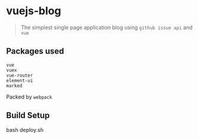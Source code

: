 # vuejs-blog

> The simplest single page application blog using `github issue api` and `vue`

## Packages used

```
vue
vuex
vue-router
element-ui
marked
```
Packed by `webpack`

## Build Setup

bash deploy.sh
